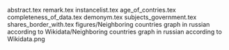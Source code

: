 abstract.tex
remark.tex
instancelist.tex
age_of_contries.tex
completeness_of_data.tex
demonym.tex
subjects_government.tex
shares_border_with.tex
figures/Neighboring countries graph in russian according to Wikidata/Neighboring countries graph in russian according to Wikidata.png